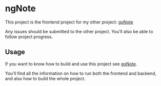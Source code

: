 # ngNote

This project is the frontend project for my other project: [goNote](http://github.com/lunix33/gonote)

Any issues should be submitted to the other project. You'll also be able to follow project progress.

## Usage

If you want to know how to build and use this project see [goNote](http://github.com/lunix33/gonote).

You'll find all the information on how to run both the frontend and backend, and also how to build the whole project.